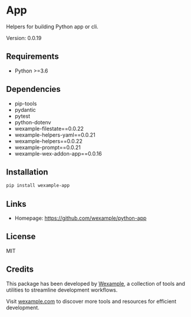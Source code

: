 # App

Helpers for building Python app or cli.

Version: 0.0.19

## Requirements

- Python >=3.6

## Dependencies

- pip-tools
- pydantic
- pytest
- python-dotenv
- wexample-filestate==0.0.22
- wexample-helpers-yaml==0.0.21
- wexample-helpers==0.0.22
- wexample-prompt==0.0.21
- wexample-wex-addon-app==0.0.16

## Installation

```bash
pip install wexample-app
```

## Links

- Homepage: https://github.com/wexample/python-app

## License

MIT
## Credits

This package has been developed by [Wexample](https://wexample.com), a collection of tools and utilities to streamline development workflows.

Visit [wexample.com](https://wexample.com) to discover more tools and resources for efficient development.
